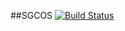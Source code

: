 ##SGCOS
[![Build Status](https://travis-ci.org/sidneibianchi/SGCOS.svg?branch=master)](https://travis-ci.org/sidneibianchi/SGCOS)